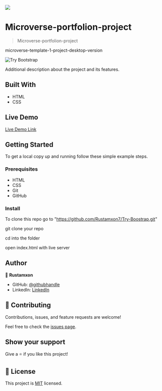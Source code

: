 ![](https://img.shields.io/badge/Microverse-blueviolet)

# Microverse-portfolion-project

> Microverse-portfolion-project

microverse-template-1-project-desktop-version

![Try Bootstrap](https://user-images.githubusercontent.com/69011963/127349360-e8a1b9ef-7d6d-4c77-b303-9f36cce2bdc9.gif)


Additional description about the project and its features.

## Built With

- HTML
- CSS

## Live Demo

[Live Demo Link](https://rustamxon7.github.io/Microverse-portfolio-project/)

## Getting Started

To get a local copy up and running follow these simple example steps.

### Prerequisites

- HTML
- CSS
- Git
- GitHub

### Install

To clone this repo go to "https://github.com/Rustamxon7/Try-Boostrap.git"

git clone your repo

cd into the folder

open index.html with live server

## Author

👤 **Rustamxon**

- GitHub: [@githubhandle](https://github.com/Rustamxon7)
- LinkedIn: [LinkedIn](https://www.linkedin.com/in/rustamjon-tolipov-6a831020b)

## 🤝 Contributing

Contributions, issues, and feature requests are welcome!

Feel free to check the [issues page](https://github.com/Rustamxon7/Try-Boostrap/issues).

## Show your support

Give a ⭐️ if you like this project!

## 📝 License

This project is [MIT](./MIT.md) licensed.

